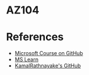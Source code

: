 # AZ104


# References

* [Microsoft Course on GitHub](https://github.com/MicrosoftLearning/AZ-104-MicrosoftAzureAdministrator)
* [MS Learn](https://learn.microsoft.com/en-us/certifications/exams/az-104)
* [KamalRathnayake's GitHub](https://github.com/KamalRathnayake/MeetKamalToday.)